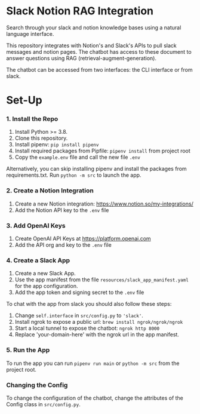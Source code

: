 # Slack Notion RAG Integration

Search through your slack and notion knowledge bases using a natural language interface.

This repository integrates with Notion's and Slack's APIs to pull slack messages and notion pages.
The chatbot has access to these document to answer questions using RAG (retrieval-augment-generation).

The chatbot can be accessed from two interfaces: the CLI interface or from slack.

# Set-Up

### 1. Install the Repo

1. Install Python >= 3.8.
2. Clone this repository.
3. Install pipenv: `pip install pipenv`
4. Install required packages from Pipfile: `pipenv install` from project root
5. Copy the `example.env` file and call the new file `.env`

Alternatively, you can skip installing pipenv and install the packages from requirements.txt.
Run `python -m src` to launch the app.


### 2. Create a Notion Integration

1. Create a new Notion integration: <https://www.notion.so/my-integrations/>
2. Add the Notion API key to the `.env` file

### 3. Add OpenAI Keys

1. Create OpenAI API Keys at <https://platform.openai.com>
2. Add the API org and key to the `.env` file

### 4. Create a Slack App

1. Create a new Slack App.
2. Use the app manifest from the file `resources/slack_app_manifest.yaml` for the app configuration.
3. Add the app token and signing secret to the `.env` file

To chat with the app from slack you should also follow these steps:

1. Change `self.interface` in `src/config.py` to `'slack'`.
2. Install ngrok to expose a public url: `brew install ngrok/ngrok/ngrok`
3. Start a local tunnel to expose the chatbot: `ngrok http 8000`
4. Replace 'your-domain-here' with the ngrok url in the app manifest.

### 5. Run the App

To run the app you can run `pipenv run main` or `python -m src` from the project root.

### Changing the Config
To change the configuration of the chatbot, change the attributes of the Config class in `src/config.py`.
